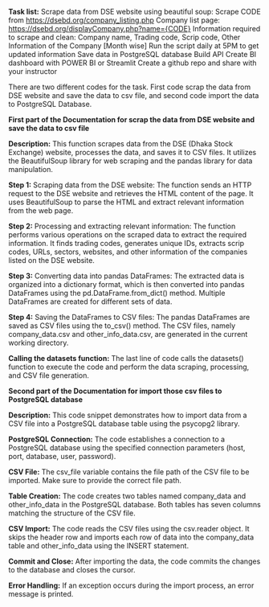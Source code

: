 **Task list:** 
Scrape data from DSE website using beautiful soup: 
Scrape CODE from https://dsebd.org/company_listing.php
Company list page: https://dsebd.org/displayCompany.php?name={CODE}
Information required to scrape and clean:
			Company name, Trading code, Scrip code, Other Information of the 
Company [Month wise]
Run the script daily at 5PM to get updated information
Save data in PostgreSQL database
Build API
Create BI dashboard with POWER BI or Streamlit
Create a github repo and share with your instructor


There are two different codes for the task. First code scrap the data from DSE website and save the data to csv file, and second code import the data to PostgreSQL Database.

**First part of the Documentation for scrap the data from DSE website and save the data to csv file**

**Description:** This function scrapes data from the DSE (Dhaka Stock Exchange) website, processes the data, and saves it to CSV files. It utilizes the BeautifulSoup library for web scraping and the pandas library for data manipulation.

**Step 1:** Scraping data from the DSE website: The function sends an HTTP request to the DSE website and retrieves the HTML content of the page. It uses BeautifulSoup to parse the HTML and extract relevant information from the web page.

**Step 2:** Processing and extracting relevant information: The function performs various operations on the scraped data to extract the required information. It finds trading codes, generates unique IDs, extracts scrip codes, URLs, sectors, websites, and other information of the companies listed on the DSE website.

**Step 3:** Converting data into pandas DataFrames: The extracted data is organized into a dictionary format, which is then converted into pandas DataFrames using the pd.DataFrame.from_dict() method. Multiple DataFrames are created for different sets of data.

**Step 4:** Saving the DataFrames to CSV files: The pandas DataFrames are saved as CSV files using the to_csv() method. The CSV files, namely company_data.csv and other_info_data.csv, are generated in the current working directory.

**Calling the datasets function:** The last line of code calls the datasets() function to execute the code and perform the data scraping, processing, and CSV file generation.

**Second part of the Documentation for import those csv files to PostgreSQL database**

**Description:** This code snippet demonstrates how to import data from a CSV file into a PostgreSQL database table using the psycopg2 library.

**PostgreSQL Connection:** The code establishes a connection to a PostgreSQL database using the specified connection parameters (host, port, database, user, password).

**CSV File:** The csv_file variable contains the file path of the CSV file to be imported. Make sure to provide the correct file path.

**Table Creation:** The code creates two tables named company_data and other_info_data in the PostgreSQL database. Both tables has seven columns matching the structure of the CSV file.

**CSV Import:** The code reads the CSV files using the csv.reader object. It skips the header row and imports each row of data into the company_data table and other_info_data using the INSERT statement.

**Commit and Close:** After importing the data, the code commits the changes to the database and closes the cursor.

**Error Handling:** If an exception occurs during the import process, an error message is printed.
